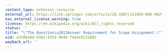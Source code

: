 ```yaml
---
content_type: external-resource
external_url: https://link.springer.com/article/10.1007/s11050-008-9029-z
has_external_license_warning: true
license: https://en.wikipedia.org/wiki/All_rights_reserved
status: ''
title: "\"The Question\u2013Answer Requirement for Scope Assignment.\""
uid: a3c8ba8d-9382-4354-9646-f4e4e9131803
wayback_url: ''
---
```

